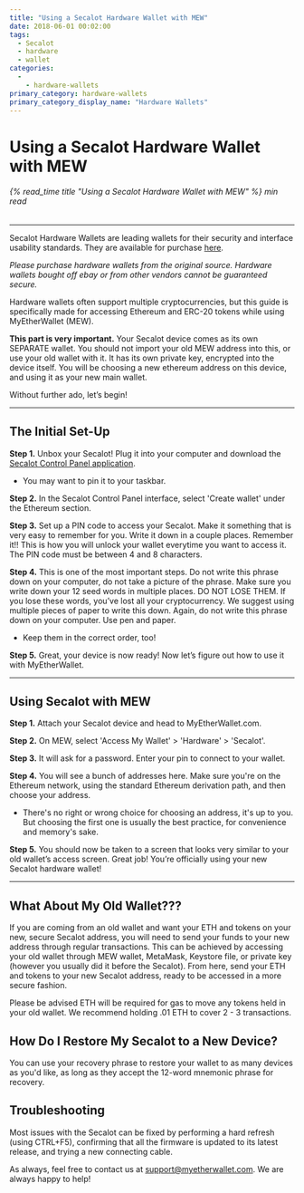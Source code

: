 ```yaml
---
title: "Using a Secalot Hardware Wallet with MEW"
date: 2018-06-01 00:02:00
tags:
  - Secalot
  - hardware
  - wallet
categories:
  - 
    - hardware-wallets
primary_category: hardware-wallets
primary_category_display_name: "Hardware Wallets"
---
```


# __Using a Secalot Hardware Wallet with MEW__
###### {% read_time title "Using a Secalot Hardware Wallet with MEW" %} min read
***

Secalot Hardware Wallets are leading wallets for their security and interface usability standards. They are available for purchase [here](https://www.secalot.com/product/secalot-dongle/).

*Please purchase hardware wallets from the original source. Hardware wallets bought off ebay or from other vendors cannot be guaranteed secure.*

Hardware wallets often support multiple cryptocurrencies, but this guide is specifically made for accessing Ethereum and ERC-20 tokens while using MyEtherWallet (MEW).

**This part is very important.** Your Secalot device comes as its own SEPARATE wallet. You should not import your old MEW address into this, or use your old wallet with it. It has its own private key, encrypted into the device itself. You will be choosing a new ethereum address on this device, and using it as your new main wallet.

Without further ado, let’s begin!

***

## __The Initial Set-Up__

**Step 1.** Unbox your Secalot! Plug it into your computer and download the [Secalot Control Panel application](https://www.secalot.com/downloads/).
* You may want to pin it to your taskbar.

**Step 2.** In the Secalot Control Panel interface, select 'Create wallet' under the Ethereum section.

**Step 3.** Set up a PIN code to access your Secalot. Make it something that is very easy to remember for you. Write it down in a couple places. Remember it!! This is how you will unlock your wallet everytime you want to access it. The PIN code must be between 4 and 8 characters.

**Step 4.** This is one of the most important steps. Do not write this phrase down on your computer, do not take a picture of the phrase. Make sure you write down your 12 seed words in multiple places. DO NOT LOSE THEM. If you lose these words, you’ve lost all your cryptocurrency. We suggest using multiple pieces of paper to write this down. Again, do not write this phrase down on your computer. Use pen and paper.
* Keep them in the correct order, too!

**Step 5.** Great, your device is now ready! Now let’s figure out how to use it with MyEtherWallet.

***

## __Using Secalot with MEW__

**Step 1.** Attach your Secalot device and head to MyEtherWallet.com.

**Step 2.** On MEW, select 'Access My Wallet' > 'Hardware' > 'Secalot'.

**Step 3.** It will ask for a password. Enter your pin to connect to your wallet.

**Step 4.** You will see a bunch of addresses here. Make sure you're on the Ethereum network, using the standard Ethereum derivation path, and then choose your address.
* There's no right or wrong choice for choosing an address, it's up to you. But choosing the first one is usually the best practice, for convenience and memory's sake.

**Step 5.**  You should now be taken to a screen that looks very similar to your old wallet’s access screen. Great job! You’re officially using your new Secalot hardware wallet!

***

## __What About My Old Wallet???__

If you are coming from an old wallet and want your ETH and tokens on your new, secure Secalot address, you will need to send your funds to your new address through regular transactions. This can be achieved by accessing your old wallet through MEW wallet, MetaMask, Keystore file, or private key (however you usually did it before the Secalot). From here, send your ETH and tokens to your new Secalot address, ready to be accessed in a more secure fashion.

Please be advised ETH will be required for gas to move any tokens held in your old wallet. We recommend holding .01 ETH to cover 2 - 3 transactions.

## __How Do I Restore My Secalot to a New Device?__

You can use your recovery phrase to restore your wallet to as many devices as you'd like, as long as they accept the 12-word mnemonic phrase for recovery.

## __Troubleshooting__

Most issues with the Secalot can be fixed by performing a hard refresh (using CTRL+F5), confirming that all the firmware is updated to its latest release, and trying a new connecting cable.

As always, feel free to contact us at support@myetherwallet.com. We are always happy to help!
